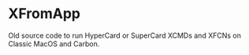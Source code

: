 XFromApp
========

Old source code to run HyperCard or SuperCard XCMDs and XFCNs on Classic MacOS and Carbon.